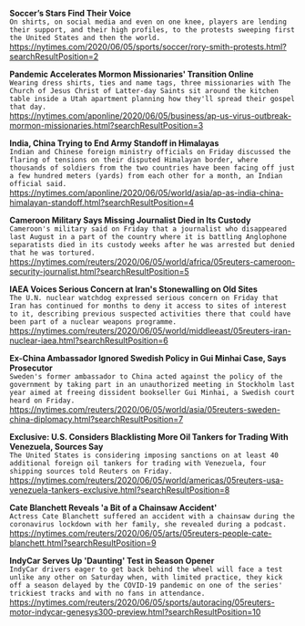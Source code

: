 **Soccer’s Stars Find Their Voice**\
`On shirts, on social media and even on one knee, players are lending their support, and their high profiles, to the protests sweeping first the United States and then the world.`\
https://nytimes.com/2020/06/05/sports/soccer/rory-smith-protests.html?searchResultPosition=2

**Pandemic Accelerates Mormon Missionaries' Transition Online**\
`Wearing dress shirts, ties and name tags, three missionaries with The Church of Jesus Christ of Latter-day Saints sit around the kitchen table inside a Utah apartment planning how they'll spread their gospel that day. `\
https://nytimes.com/aponline/2020/06/05/business/ap-us-virus-outbreak-mormon-missionaries.html?searchResultPosition=3

**India, China Trying to End Army Standoff in Himalayas**\
`Indian and Chinese foreign ministry officials on Friday discussed the flaring of tensions on their disputed Himalayan border, where thousands of soldiers from the two countries have been facing off just a few hundred meters (yards) from each other for a month, an Indian official said.`\
https://nytimes.com/aponline/2020/06/05/world/asia/ap-as-india-china-himalayan-standoff.html?searchResultPosition=4

**Cameroon Military Says Missing Journalist Died in Its Custody**\
`Cameroon's military said on Friday that a journalist who disappeared last August in a part of the country where it is battling Anglophone separatists died in its custody weeks after he was arrested but denied that he was tortured.`\
https://nytimes.com/reuters/2020/06/05/world/africa/05reuters-cameroon-security-journalist.html?searchResultPosition=5

**IAEA Voices Serious Concern at Iran's Stonewalling on Old Sites**\
`The U.N. nuclear watchdog expressed serious concern on Friday that Iran has continued for months to deny it access to sites of interest to it, describing previous suspected activities there that could have been part of a nuclear weapons programme.`\
https://nytimes.com/reuters/2020/06/05/world/middleeast/05reuters-iran-nuclear-iaea.html?searchResultPosition=6

**Ex-China Ambassador Ignored Swedish Policy in Gui Minhai Case, Says Prosecutor**\
`Sweden's former ambassador to China acted against the policy of the government by taking part in an unauthorized meeting in Stockholm last year aimed at freeing dissident bookseller Gui Minhai, a Swedish court heard on Friday.`\
https://nytimes.com/reuters/2020/06/05/world/asia/05reuters-sweden-china-diplomacy.html?searchResultPosition=7

**Exclusive: U.S. Considers Blacklisting More Oil Tankers for Trading With Venezuela, Sources Say**\
`The United States is considering imposing sanctions on at least 40 additional foreign oil tankers for trading with Venezuela, four shipping sources told Reuters on Friday.`\
https://nytimes.com/reuters/2020/06/05/world/americas/05reuters-usa-venezuela-tankers-exclusive.html?searchResultPosition=8

**Cate Blanchett Reveals 'a Bit of a Chainsaw Accident'**\
`Actress Cate Blanchett suffered an accident with a chainsaw during the coronavirus lockdown with her family, she revealed during a podcast.`\
https://nytimes.com/reuters/2020/06/05/arts/05reuters-people-cate-blanchett.html?searchResultPosition=9

**IndyCar Serves Up 'Daunting' Test in Season Opener**\
`IndyCar drivers eager to get back behind the wheel will face a test unlike any other on Saturday when, with limited practice, they kick off a season delayed by the COVID-19 pandemic on one of the series' trickiest tracks and with no fans in attendance.`\
https://nytimes.com/reuters/2020/06/05/sports/autoracing/05reuters-motor-indycar-genesys300-preview.html?searchResultPosition=10

